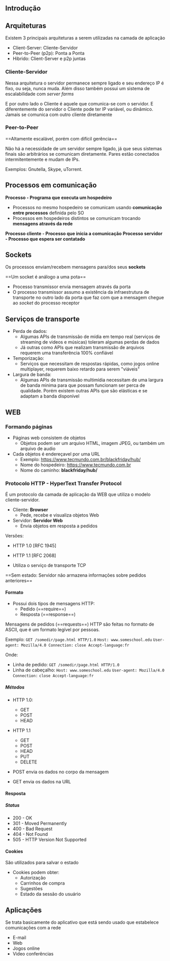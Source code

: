 ## Introdução


## Arquiteturas

Existem 3 principais arquiteturas a serem utilizadas na camada de aplicação

- Client-Server: Cliente-Servidor
- Peer-to-Peer (p2p): Ponta a Ponta
- Hibrido: Client-Server e p2p juntas

### Cliente-Servidor

Nessa arquitetura o servidor permanece sempre ligado e seu endereço IP é fixo, ou seja, nunca muda. Além disso também possui um sistema de escalabilidade com *server farms*

E por outro lado o Cliente é aquele que comunica-se com o servidor. E diferentemente do servidor o Cliente pode ter IP variável, ou dinâmico. Jamais se comunica com outro cliente diretamente

### Peer-to-Peer

==Altamente escalável, porém com difícil gerência==

 Não há a necessidade de um servidor sempre ligado, já que seus sistemas finais são 
 arbitrários se comunicam diretamente.
 Pares estão conectados intermitentemente e mudam de IPs.
 
 Exemplos: Gnutella, Skype, uTorrent.
 
## Processos em comunicação

 **Processo - Programa que executa um hospedeiro**
- Processos no mesmo hospedeiro se comunicam usando **comunicação entre processos** definida pelo SO
- Processos em hospedeiros distintos se comunicam trocando **mensagens através da rede**

**Processo cliente - Processo que inicia a comunicação**
**Processo servidor - Processo que espera ser contatado**

## Sockets

Os processos enviam/recebem mensagens para/dos seus **sockets**

==Um socket é análogo a uma pota==
- Processo transmissor envia mensagem através da porta
- O processo transmissor assumo a existência da infraestrutura de transporte no outro lado da porta que faz com que a mensagem chegue ao *socket* do processo receptor

## Serviços de transporte 

- Perda de dados:
	- Algumas APIs de transmissão de mídia em tempo real (serviços de streaming de videos e músicas) toleram algumas perdas de dados
	- Já outras como APIs que realizam transmissão de arquivos requerem uma transferência 100% confiável
- Temporização:
	- Serviços que necessitam de respostas rápidas, como jogos online multiplayer, requerem baixo retardo para serem "viáveis"
- Largura de banda:
	- Algumas APIs de transmissão multimídia necessitam de uma largura de banda minima para que possam funcionam ser perca de qualidade. Porém existem outras APIs que são elásticas e se adaptam a banda disponível

## WEB

### Formando páginas

- Páginas web consistem de objetos
	- Objetos podem ser um arquivo HTML, imagem JPEG, ou também um arquivo de audio
- Cada objetos é endereçavel por uma URL
	- Exemplo: https://www.tecmundo.com.br/blackfriday/hub/
	- Nome do hospedeiro: https://www.tecmundo.com.br
	- Nome do caminho: **blackfriday/hub/**
### Protocolo HTTP - HyperText Transfer Protocol

É um protocolo da camada de aplicação da WEB que utiliza o modelo cliente-servidor.

- Cliente: **Browser**
	- Pede, recebe e visualiza objetos Web
- Servidor: **Servidor Web**
	- Envia objetos em resposta a pedidos

Versões:
- HTTP 1.0 [RFC 1945]
- HTTP 1.1 [RFC 2068]

- Utiliza o serviço de transporte TCP

==Sem estado: Servidor não armazena informações sobre pedidos anteriores==

#### Formato

- Possui dois tipos de mensagens HTTP:
	- Pedido (==require==)
	- Resposta (==response==)

Mensagens de pedidos (==requests==) HTTP são feitas no formato de ASCII, que é um formato legível por pessoas.

Exemplo: 
`GET /somedir/page.html HTTP/1.0`
`Host: www.someschool.edu` 
`User-agent: Mozilla/4.0 Connection:` 
`close Accept-language:fr`

Onde:
- Linha de pedido: `GET /somedir/page.html HTTP/1.0`
- Linha de cabeçalho: `Host: www.someschool.edu` 
					`User-agent: Mozilla/4.0 Connection:` 
					`close Accept-language:fr`
##### Métodos

- HTTP 1.0:
	- GET
	- POST
	- HEAD
- HTTP 1.1
	- GET
	- POST
	- HEAD
	- PUT
	- DELETE
	
- POST envia os dados no corpo da mensagem
- GET envia os dados na URL

#### Resposta

##### Status

- 200 - OK
- 301 - Moved Permanently
- 400 - Bad Request
- 404 - Not Found
- 505 - HTTP Version Not Supported

#### Cookies

São utilizados para salvar o estado

- Cookies podem obter:
	- Autorização
	- Carrinhos de compra
	- Sugestões
	- Estado da sessão do usuário

## Aplicações

Se trata basicamente do aplicativo que está sendo usado que estabelece comunicações com a rede

- E-mail
- Web
- Jogos online
- Video conferências